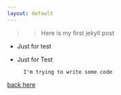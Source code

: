 ```yaml
---
layout: default
---
```

>> Here is my first jekyll post  
  
+ Just for test  
* Just for Test  
  
        I'm trying to write some code  
<a href="mikelau.com.cn">back here</a>
